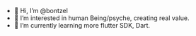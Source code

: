 - 👋 Hi, I’m @bontzel
- 👀 I’m interested in human Being/psyche, creating real value.
- 🌱 I’m currently learning more flutter SDK, Dart.

<!---
bontzel/bontzel is a ✨ special ✨ repository because its `README.md` (this file) appears on your GitHub profile.
You can click the Preview link to take a look at your changes.
--->

